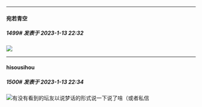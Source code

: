 

*****

####  宛若青空  
##### 1499#       发表于 2023-1-13 22:32

<img src="https://static.saraba1st.com/image/smiley/face2017/211.gif" referrerpolicy="no-referrer">

*****

####  hisousihou  
##### 1500#       发表于 2023-1-13 22:34

<img src="https://static.saraba1st.com/image/smiley/face2017/125.png" referrerpolicy="no-referrer">有没有看到的坛友以说梦话的形式说一下说了啥（或者私信

